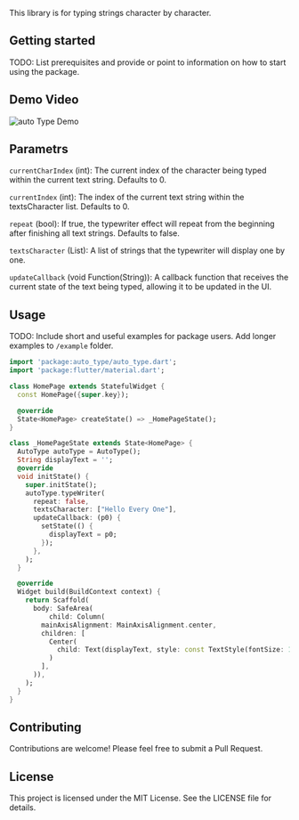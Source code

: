 <!--
This README describes the package. If you publish this package to pub.dev,
this README's contents appear on the landing page for your package.

For information about how to write a good package README, see the guide for
[writing package pages](https://dart.dev/guides/libraries/writing-package-pages).

For general information about developing packages, see the Dart guide for
[creating packages](https://dart.dev/guides/libraries/create-library-packages)
and the Flutter guide for
[developing packages and plugins](https://flutter.dev/developing-packages).
-->

This library is for typing strings character by character.



## Getting started

TODO: List prerequisites and provide or point to information on how to
start using the package.

## Demo Video

![auto Type Demo](https://github.com/Alicode1382/autotype/assets/72864961/bf491215-c5b6-457f-ab5d-30dad77599bf)



## Parametrs

`currentCharIndex` (int): The current index of the character being typed within the current text string. Defaults to 0.

`currentIndex` (int): The index of the current text string within the textsCharacter list. Defaults to 0.

`repeat` (bool): If true, the typewriter effect will repeat from the beginning after finishing all text strings. Defaults to false.

`textsCharacter` (List<String>): A list of strings that the typewriter will display one by one.

`updateCallback` (void Function(String)): A callback function that receives the current state of the text being typed, allowing it to be updated in the UI.

## Usage

TODO: Include short and useful examples for package users. Add longer examples
to `/example` folder.

```dart
import 'package:auto_type/auto_type.dart';
import 'package:flutter/material.dart';

class HomePage extends StatefulWidget {
  const HomePage({super.key});

  @override
  State<HomePage> createState() => _HomePageState();
}

class _HomePageState extends State<HomePage> {
  AutoType autoType = AutoType();
  String displayText = '';
  @override
  void initState() {
    super.initState();
    autoType.typeWriter(
      repeat: false,
      textsCharacter: ["Hello Every One"],
      updateCallback: (p0) {
        setState(() {
          displayText = p0;
        });
      },
    );
  }

  @override
  Widget build(BuildContext context) {
    return Scaffold(
      body: SafeArea(
          child: Column(
        mainAxisAlignment: MainAxisAlignment.center,
        children: [
          Center(
            child: Text(displayText, style: const TextStyle(fontSize: 16)),
          )
        ],
      )),
    );
  }
}

```

## Contributing
Contributions are welcome! Please feel free to submit a Pull Request.

## License
This project is licensed under the MIT License. See the LICENSE file for details.
